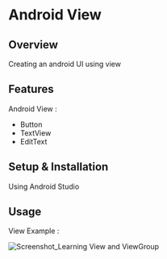 # Android View

## Overview
Creating an android UI using view

## Features
Android View :
- Button
- TextView
- EditText

## Setup & Installation 
Using Android Studio

## Usage
View Example :

![Screenshot_Learning View and ViewGroup](https://user-images.githubusercontent.com/56164259/68088598-59b20f80-fe93-11e9-852d-100761101929.png)
